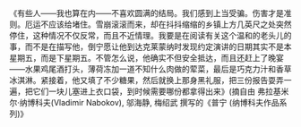 
《有些人——我也算在内——不喜欢圆满的结局。我们感到上当受骗。伤害才是准则。厄运不应该给堵住。雪崩滚滚而来，却在抖抖缩缩的乡镇上方几英尺之处突然停住，这种情况不仅反常，而且不近情理。我要是在阅读有关这个温和的老头儿的事，而不是在描写他，倒宁愿让他到达克莱蒙纳时发现约定演讲的日期其实不是本星期五，而是下星期五。不管怎么说，他确实不但安全抵达，而且还赶上了晚宴——水果鸡尾酒打头，薄荷冻加一道不知什么肉做的荤菜，最后是巧克力汁和香草冰淇淋。紧接着，他又填了不少糖果，然后就换上那身黑礼服，把三份报告耍弄一遍，把它们一块儿塞进上衣口袋，到时候需要哪份都拿得出来》(摘自由 弗拉基米尔·纳博科夫(Vladimir Nabokov), 邬海静, 梅绍武 撰写的《普宁 (纳博科夫作品系列)》

